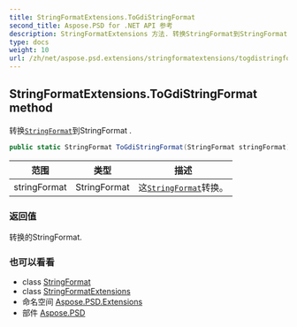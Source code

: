 ```yaml
---
title: StringFormatExtensions.ToGdiStringFormat
second_title: Aspose.PSD for .NET API 参考
description: StringFormatExtensions 方法. 转换StringFormat到StringFormat .
type: docs
weight: 10
url: /zh/net/aspose.psd.extensions/stringformatextensions/togdistringformat/
---
```

## StringFormatExtensions.ToGdiStringFormat method

转换[`StringFormat`](../../../aspose.psd/stringformat/)到StringFormat .

```csharp
public static StringFormat ToGdiStringFormat(StringFormat stringFormat)
```

| 范围 | 类型 | 描述 |
| --- | --- | --- |
| stringFormat | StringFormat | 这[`StringFormat`](../../../aspose.psd/stringformat/)转换。 |

### 返回值

转换的StringFormat.

### 也可以看看

* class [StringFormat](../../../aspose.psd/stringformat/)
* class [StringFormatExtensions](../)
* 命名空间 [Aspose.PSD.Extensions](../../stringformatextensions/)
* 部件 [Aspose.PSD](../../../)


